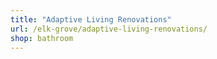 ```yaml
---
title: "Adaptive Living Renovations"
url: /elk-grove/adaptive-living-renovations/
shop: bathroom
---
```


